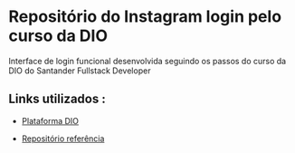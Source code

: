 # Repositório do Instagram login pelo curso da DIO 
Interface de login funcional desenvolvida seguindo os passos do curso da DIO do Santander Fullstack Developer

## Links utilizados : 
* [Plataforma DIO](https://web.dio.me/home) <p>
* [Repositório referência](https://github.com/SpruceGabriela/instagram-dio)


